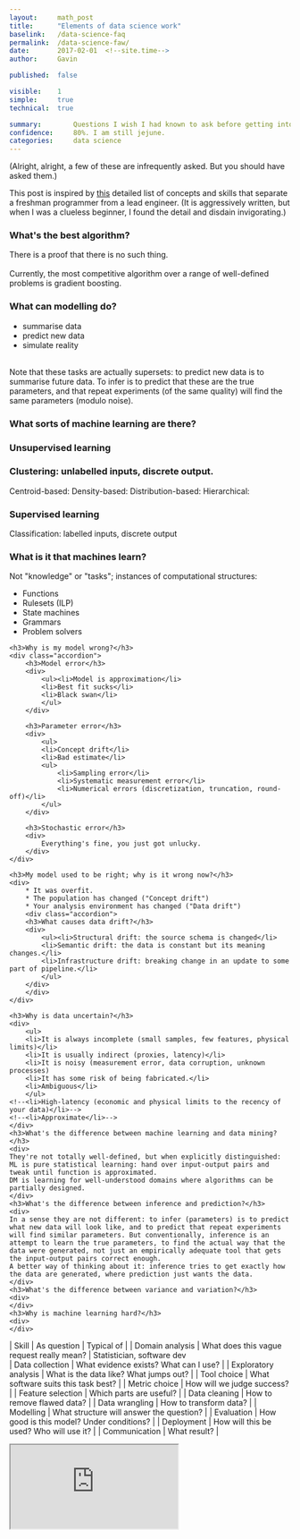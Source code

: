 ```yaml
---
layout: 	math_post
title:  	"Elements of data science work"
baselink:	/data-science-faq
permalink:	/data-science-faw/
date:   	2017-02-01  <!--site.time-->
author:		Gavin	

published: 	false

visible:	1
simple:		true
technical:	true

summary:		Questions I wish I had known to ask before getting into data science.
confidence:		80%. I am still jejune.
categories:		data science
---
```


(Alright, alright, a few of these are infrequently asked. But you should have asked them.)

This post is inspired by [this][Snot] detailed list of concepts and skills that separate a freshman programmer from a lead engineer. (It is aggressively written, but when I was a clueless beginner, I found the detail and disdain invigorating.)




<div class="accordion">
	<h3>What's the best algorithm?</h3>
	<div>
	There is a proof that there is no such thing.<br><br>
	Currently, the most competitive algorithm over a range of well-defined problems is gradient boosting.
	</div>
	<h3>What can modelling do?</h3>
	<div>
	<ul>
	<li>summarise data</li>
	<li>predict new data</li>
	<li>simulate reality</li>
	</ul>
	<br>Note that these tasks are actually supersets: to predict new data is to summarise future data. To infer is to predict that these are the true parameters, and that repeat experiments (of the same quality) will find the same parameters (modulo noise). 
	</div>
	<h3>What sorts of machine learning are there?</h3>
	<div>
	<div class="accordion">
	<h3>Unsupervised learning</h3>
	<div>
	<div class="accordion">
	<h3>Clustering: unlabelled inputs, discrete output.</h3>
	<div>Centroid-based:
	Density-based:
	Distribution-based:
	Hierarchical:</div>
	</div>
	</div>
	<h3>Supervised learning</h3>
	<div>
	Classification: labelled inputs, discrete output
	</div>
	</div>
	</div>
	<h3>What is it that machines learn?</h3>
	<div>Not "knowledge" or "tasks"; instances of computational structures:
		<ul>
		<li>Functions</li>
		<li>Rulesets (ILP)</li>
		<li>State machines</li>
		<li>Grammars</li>
		<li>Problem solvers</li>
		</ul>
	</div>
	
	<h3>Why is my model wrong?</h3>
	<div class="accordion">
		<h3>Model error</h3>
		<div>
			<ul><li>Model is approximation</li>
			<li>Best fit sucks</li>
			<li>Black swan</li>
			</ul>
		</div>
		
		<h3>Parameter error</h3>
		<div>
			<ul>
			<li>Concept drift</li>
			<li>Bad estimate</li>
			<ul>
				<li>Sampling error</li>
				<li>Systematic measurement error</li>
				<li>Numerical errors (discretization, truncation, round-off)</li>
			</ul>
		</div>

		<h3>Stochastic error</h3>
		<div>
			Everything's fine, you just got unlucky.
		</div>
	</div>
	
	<h3>My model used to be right; why is it wrong now?</h3>
	<div>
		* It was overfit.
		* The population has changed ("Concept drift")
		* Your analysis environment has changed ("Data drift")
		<div class="accordion">
		<h3>What causes data drift?</h3>
		<div>
			<ul><li>Structural drift: the source schema is changed</li>
			<li>Semantic drift: the data is constant but its meaning changes.</li>
			<li>Infrastructure drift: breaking change in an update to some part of pipeline.</li>
			</ul>
		</div>
		</div>
	</div>

	<h3>Why is data uncertain?</h3>
	<div>
		<ul>
		<li>It is always incomplete (small samples, few features, physical limits)</li>
		<li>It is usually indirect (proxies, latency)</li>
		<li>It is noisy (measurement error, data corruption, unknown processes)
		<li>It has some risk of being fabricated.</li>
		<li>Ambiguous</li>
		</ul>
	<!--<li>High-latency (economic and physical limits to the recency of your data)</li>-->
	<!--<li>Approximate</li>-->
	</div>
	<h3>What's the difference between machine learning and data mining?</h3>
	<div>
	They're not totally well-defined, but when explicitly distinguished: 
	ML is pure statistical learning: hand over input-output pairs and tweak until function is approximated.
	DM is learning for well-understood domains where algorithms can be partially designed.
	</div>
	<h3>What's the difference between inference and prediction?</h3>
	<div>
	In a sense they are not different: to infer (parameters) is to predict what new data will look like, and to predict that repeat experiments will find similar parameters. But conventionally, inference is an attempt to learn the true parameters, to find the actual way that the data were generated, not just an empirically adequate tool that gets the input-output pairs correct enough.
	A better way of thinking about it: inference tries to get exactly how the data are generated, where prediction just wants the data.
	</div>
	<h3>What's the difference between variance and variation?</h3>
	<div>
	</div>
	<h3>Why is machine learning hard?</h3>
	<div>
	</div>
</div>






| Skill			|	As question									|	Typical of
| 
| Domain analysis	|	What does this vague request really mean?	|	Statistician, software dev	
| Data collection	|	What evidence exists? What can I use?		|
| Exploratory analysis |	What is the data like? What jumps out?	|
| Tool choice		|	What software suits this task best?			|
| Metric choice	|	How will we judge success?					|
| Feature selection |	Which parts are useful?						|
| Data cleaning	|	How to remove flawed data?					|
| Data wrangling	|	How to transform data?						|
| Modelling		|	What structure will answer the question?	|
| Evaluation		|	How good is this model? Under conditions?	|
| Deployment		|	How will this be used? Who will use it?		|
| Communication	|	What result?								|


<iframe src="https://docs.google.com/spreadsheets/d/1udu2AQuHDr7oP3E-bHkzBhyhSOZ7Y9UXKSzQqsvtZpI/pubhtml?gid=0&amp;single=true&amp;widget=true&amp;headers=false"></iframe>



[Snot]: 		http://www.starling-software.com/employment/programmer-competency-matrix.html 